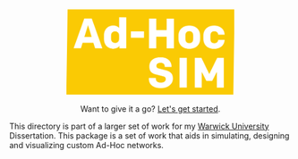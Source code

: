 <div align="center">
<img width="300" src="https://github.com/dylanfranks3/AdHocSimSite/raw/main/assets/LOGO.png"/>
<p>Want to give it a go? <a href="https://dylanfranks3.github.io/AdHocSimSite/">Let's get started</a>.</p>
</div>

This directory is part of a larger set of work for my [Warwick University](https://warwick.ac.uk/)  Dissertation. This package is a set of work that aids in simulating, designing and visualizing custom Ad-Hoc networks. 

